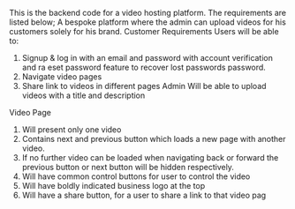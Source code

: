 This is the backend code for a video hosting platform. The requirements are listed below;
A bespoke platform where the admin can upload videos for his customers solely for his brand.
Customer Requirements
Users will be able to:
1. Signup & log in with an email and password with account verification and ra eset password feature to recover lost passwords password.
2. Navigate video pages
3. Share link to videos in different pages
Admin
Will be able to upload videos with a title and description

Video Page
1. Will present only one video 
2. Contains next and previous button which loads a new page with another video.
3. If no further video can be loaded when navigating back or forward the previous 
button or next button will be hidden respectively.
4. Will have common control buttons for user to control the video 
5. Will have boldly indicated business logo at the top
6. Will have a share button, for a user to share a link to that video pag
